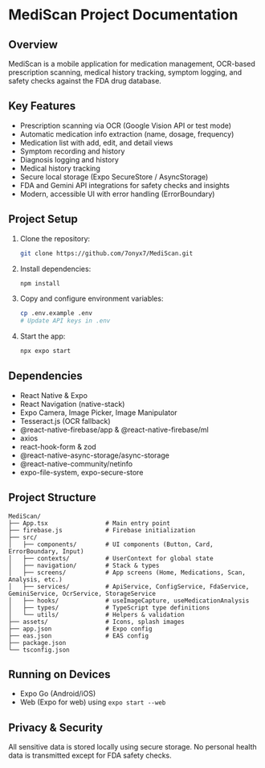 # MediScan Project Documentation

## Overview
MediScan is a mobile application for medication management, OCR-based prescription scanning, medical history tracking, symptom logging, and safety checks against the FDA drug database.

## Key Features
- Prescription scanning via OCR (Google Vision API or test mode)
- Automatic medication info extraction (name, dosage, frequency)
- Medication list with add, edit, and detail views
- Symptom recording and history
- Diagnosis logging and history
- Medical history tracking
- Secure local storage (Expo SecureStore / AsyncStorage)
- FDA and Gemini API integrations for safety checks and insights
- Modern, accessible UI with error handling (ErrorBoundary)

## Project Setup
1. Clone the repository:
   ```bash
   git clone https://github.com/7onyx7/MediScan.git
   ```
2. Install dependencies:
   ```bash
   npm install
   ```
3. Copy and configure environment variables:
   ```bash
   cp .env.example .env
   # Update API keys in .env
   ```
4. Start the app:
   ```bash
   npx expo start
   ```

## Dependencies
- React Native & Expo
- React Navigation (native-stack)
- Expo Camera, Image Picker, Image Manipulator
- Tesseract.js (OCR fallback)
- @react-native-firebase/app & @react-native-firebase/ml
- axios
- react-hook-form & zod
- @react-native-async-storage/async-storage
- @react-native-community/netinfo
- expo-file-system, expo-secure-store

## Project Structure
```text
MediScan/
├── App.tsx                # Main entry point
├── firebase.js            # Firebase initialization
├── src/
│   ├── components/        # UI components (Button, Card, ErrorBoundary, Input)
│   ├── contexts/          # UserContext for global state
│   ├── navigation/        # Stack & types
│   ├── screens/           # App screens (Home, Medications, Scan, Analysis, etc.)
│   ├── services/          # ApiService, ConfigService, FdaService, GeminiService, OcrService, StorageService
│   ├── hooks/             # useImageCapture, useMedicationAnalysis
│   ├── types/             # TypeScript type definitions
│   └── utils/             # Helpers & validation
├── assets/                # Icons, splash images
├── app.json               # Expo config
├── eas.json               # EAS config
├── package.json
└── tsconfig.json
```

## Running on Devices
- Expo Go (Android/iOS)
- Web (Expo for web) using `expo start --web`

## Privacy & Security
All sensitive data is stored locally using secure storage. No personal health data is transmitted except for FDA safety checks.